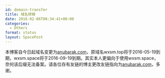 ```yaml
---
id: domain-transfer
title: 域名转移
date: 2016-02-06T00:34:41+00:00
categories:
  - Others
format: status
layout: SpacePost
---
```




本博客自今日起域名变更为[anubarak.com](http://anubarak.com)，原域名wxsm.top将于2016-05-19到期，wxsm.space将于2016-09-19到期。其实本人更偏向于使用wxsm.space，奈何该后缀无法备案。请各位存有友链的博主更改友链指向为[anubarak.com](http://anubarak.com)，多谢。
